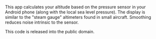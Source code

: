 This app calculates your altitude based on the pressure sensor in your Android phone (along with the local sea level pressure). The display is similar to the "steam gauge" altimeters found in small aircraft. Smoothing reduces noise intrinsic to the sensor.

This code is released into the public domain.